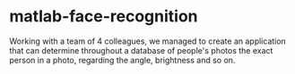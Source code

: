 # matlab-face-recognition
Working with a team of 4 colleagues, we managed to create an application that can determine throughout a database of people's photos the exact person in a photo, regarding the angle, brightness and so on.

